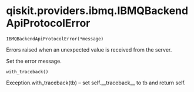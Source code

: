 # qiskit.providers.ibmq.IBMQBackendApiProtocolError

<span id="undefined" />

`IBMQBackendApiProtocolError(*message)`

Errors raised when an unexpected value is received from the server.

Set the error message.

<span id="undefined" />

`with_traceback()`

Exception.with\_traceback(tb) – set self.\_\_traceback\_\_ to tb and return self.
